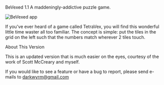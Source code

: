 BeVexed 1.1
A maddeningly-addictive puzzle game.

![BeVexed app](BeVexed/BeVexed.png?raw=true "BeVexed")

If you've ever heard of a game called TetraVex, you will find this wonderful little time waster all too familiar. The concept is simple: put the tiles in the grid on the left such that the numbers match wherever 2 tiles touch.

About This Version

This is an updated version that is much easier on the eyes, courtesy of the work of Scott McCreary and myself.

If you would like to see a feature  or have a bug to report, please send e-mails to darkwyrm@gmail.com
